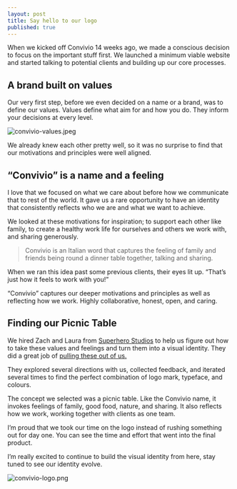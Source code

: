 ```yaml
---
layout: post
title: Say hello to our logo
published: true
---
```


<p class="intro">When we kicked off Convivio 14 weeks ago, we made a conscious decision to focus on the important stuff first. We launched a minimum viable website and started talking to potential clients and building up our core processes.</p>

## A brand built on values

Our very first step, before we even decided on a name or a brand, was to define our values. Values define what aim for and how you do. They inform your decisions at every level.

![convivio-values.jpeg]({{site.baseurl}}/src/assets/images/convivio-values.jpeg)

We already knew each other pretty well, so it was no surprise to find that our motivations and principles were well aligned.

## “Convivio” is a name and a feeling

I love that we focused on what we care about before how we communicate that to rest of the world. It gave us a rare opportunity to have an identity that consistently reflects who we are and what we want to achieve.

We looked at these motivations for inspiration; to support each other like family, to create a healthy work life for ourselves and others we work with, and sharing generously.

> Convivio is an Italian word that captures the feeling of family and friends being round a dinner table together, talking and sharing.

When we ran this idea past some previous clients, their eyes lit up. “That’s just how it feels to work with you!”

“Convivio” captures our deeper motivations and principles as well as reflecting how we work. Highly collaborative, honest, open, and caring.

## Finding our Picnic Table

We hired Zach and Laura from [Superhero Studios](http://www.superhero-studios.com/) to help us figure out how to take these values and feelings and turn them into a visual identity. They did a great job of [pulling these out of us.](https://blog.weareconvivio.com/building-the-convivio-brand-part-1-6e71afe8f9e5#.liqut4owy)

They explored several directions with us, collected feedback, and iterated several times to find the perfect combination of logo mark, typeface, and colours.

The concept we selected was a picnic table. Like the Convivio name, it invokes feelings of family, good food, nature, and sharing. It also reflects how we work, working together with clients as one team.

I’m proud that we took our time on the logo instead of rushing something out for day one. You can see the time and effort that went into the final product.

I’m really excited to continue to build the visual identity from here, stay tuned to see our identity evolve.

![convivio-logo.png]({{site.baseurl}}/srcassets/images/convivio-logo.png)

